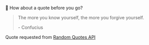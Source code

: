 📣 How about a quote before you go?

> The more you know yourself, the more you forgive yourself.
>
> <p>- Confucius</p>

Quote requested from [Random Quotes API](https://github.com/lukePeavey/quotable)
